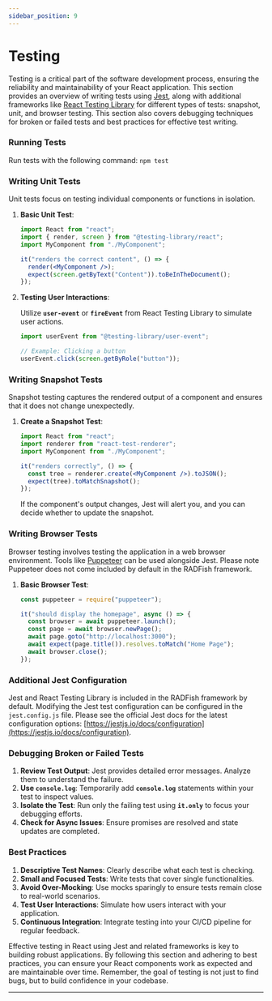 ```yaml
---
sidebar_position: 9
---
```


# Testing

Testing is a critical part of the software development process, ensuring the reliability and maintainability of your React application. This section provides an overview of writing tests using [Jest](https://jestjs.io/), along with additional frameworks like [React Testing Library](https://testing-library.com/docs/react-testing-library/intro/) for different types of tests: snapshot, unit, and browser testing. This section also covers debugging techniques for broken or failed tests and best practices for effective test writing.

### **Running Tests**

Run tests with the following command: `npm test`

### **Writing Unit Tests**

Unit tests focus on testing individual components or functions in isolation.

1. **Basic Unit Test**:

   ```jsx
   import React from "react";
   import { render, screen } from "@testing-library/react";
   import MyComponent from "./MyComponent";

   it("renders the correct content", () => {
     render(<MyComponent />);
     expect(screen.getByText("Content")).toBeInTheDocument();
   });
   ```

2. **Testing User Interactions**:

   Utilize **`user-event`** or **`fireEvent`** from React Testing Library to simulate user actions.

   ```jsx
   import userEvent from "@testing-library/user-event";

   // Example: Clicking a button
   userEvent.click(screen.getByRole("button"));
   ```

### **Writing Snapshot Tests**

Snapshot testing captures the rendered output of a component and ensures that it does not change unexpectedly.

1. **Create a Snapshot Test**:

   ```jsx
   import React from "react";
   import renderer from "react-test-renderer";
   import MyComponent from "./MyComponent";

   it("renders correctly", () => {
     const tree = renderer.create(<MyComponent />).toJSON();
     expect(tree).toMatchSnapshot();
   });
   ```

   If the component's output changes, Jest will alert you, and you can decide whether to update the snapshot.

### **Writing Browser Tests**

Browser testing involves testing the application in a web browser environment. Tools like [Puppeteer](https://pptr.dev/) can be used alongside Jest. Please note Puppeteer does not come included by default in the RADFish framework.

1. **Basic Browser Test**:

   ```jsx
   const puppeteer = require("puppeteer");

   it("should display the homepage", async () => {
     const browser = await puppeteer.launch();
     const page = await browser.newPage();
     await page.goto("http://localhost:3000");
     await expect(page.title()).resolves.toMatch("Home Page");
     await browser.close();
   });
   ```

### Additional Jest Configuration

Jest and React Testing Library is included in the RADFish framework by default. Modifying the Jest test configuration can be configured in the `jest.config.js` file. Please see the official Jest docs for the latest configuration options: [https://jestjs.io/docs/configuration](https://jestjs.io/docs/configuration).

### **Debugging Broken or Failed Tests**

1. **Review Test Output**: Jest provides detailed error messages. Analyze them to understand the failure.
2. **Use `console.log`**: Temporarily add **`console.log`** statements within your test to inspect values.
3. **Isolate the Test**: Run only the failing test using **`it.only`** to focus your debugging efforts.
4. **Check for Async Issues**: Ensure promises are resolved and state updates are completed.

### **Best Practices**

1. **Descriptive Test Names**: Clearly describe what each test is checking.
2. **Small and Focused Tests**: Write tests that cover single functionalities.
3. **Avoid Over-Mocking**: Use mocks sparingly to ensure tests remain close to real-world scenarios.
4. **Test User Interactions**: Simulate how users interact with your application.
5. **Continuous Integration**: Integrate testing into your CI/CD pipeline for regular feedback.

Effective testing in React using Jest and related frameworks is key to building robust applications. By following this section and adhering to best practices, you can ensure your React components work as expected and are maintainable over time. Remember, the goal of testing is not just to find bugs, but to build confidence in your codebase.

---
